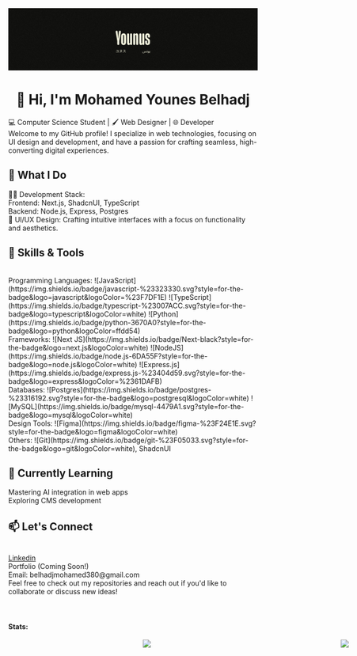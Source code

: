 <img src="./Linkedin cover.png" alt="cover image" />
<h1 style="text-align: center">👋 Hi, I'm Mohamed Younes Belhadj</h1>
💻 Computer Science Student | 🖌️ Web Designer | 🌐 Developer <br />
Welcome to my GitHub profile! I specialize in web technologies, focusing on UI design and development, and have a passion for crafting seamless, high-converting digital experiences.

<h2> 🚀 What I Do </h2>
🧑‍💻 Development Stack:
<br />
Frontend: Next.js, ShadcnUI, TypeScript
<br />
Backend: Node.js, Express, Postgres
<br />
🎨 UI/UX Design: Crafting intuitive interfaces with a focus on functionality and aesthetics.
<br />
<h2>🌟 Skills & Tools </h2>
<br />
Programming Languages: ![JavaScript](https://img.shields.io/badge/javascript-%23323330.svg?style=for-the-badge&logo=javascript&logoColor=%23F7DF1E) 
![TypeScript](https://img.shields.io/badge/typescript-%23007ACC.svg?style=for-the-badge&logo=typescript&logoColor=white) 
![Python](https://img.shields.io/badge/python-3670A0?style=for-the-badge&logo=python&logoColor=ffdd54)
<br />
Frameworks: ![Next JS](https://img.shields.io/badge/Next-black?style=for-the-badge&logo=next.js&logoColor=white) 
![NodeJS](https://img.shields.io/badge/node.js-6DA55F?style=for-the-badge&logo=node.js&logoColor=white) 
![Express.js](https://img.shields.io/badge/express.js-%23404d59.svg?style=for-the-badge&logo=express&logoColor=%2361DAFB)
<br />
Databases: ![Postgres](https://img.shields.io/badge/postgres-%23316192.svg?style=for-the-badge&logo=postgresql&logoColor=white) 
![MySQL](https://img.shields.io/badge/mysql-4479A1.svg?style=for-the-badge&logo=mysql&logoColor=white)
<br />
Design Tools: ![Figma](https://img.shields.io/badge/figma-%23F24E1E.svg?style=for-the-badge&logo=figma&logoColor=white)
<br />
Others: ![Git](https://img.shields.io/badge/git-%23F05033.svg?style=for-the-badge&logo=git&logoColor=white), ShadcnUI
<br />
<h2>🌱 Currently Learning</h2>
Mastering AI integration in web apps
<br />
Exploring CMS development
<br />
<h2>📫 Let's Connect</h2>
<br />
<a href="https://www.linkedin.com/in/mohamed-younus-belhadj/">Linkedin</a>
<br />
Portfolio (Coming Soon!)
<br />
Email: belhadjmohamed380@gmail.com
<br />
Feel free to check out my repositories and reach out if you'd like to collaborate or discuss new ideas!
<br />
<br />
<br />


#### Stats:
  <div style="width: 100vw;display:flex;justify-content:center;">
    <img src="https://github-readme-stats.vercel.app/api?username=Mohamed-Belhadj&count_private=true&show_icons=true&theme=prussian" width="400">
      <br />
    <img src="https://github-readme-stats.vercel.app/api/top-langs/?username=Mohamed-Belhadj&hide=php&title_color=ffffff&text_color=c9cacc&icon_color=4AB197&bg_color=1A2B34" />
  </div>
                        

<!---
Mohamed-Belhadj/Mohamed-Belhadj is a ✨ special ✨ repository because its `README.md` (this file) appears on your GitHub profile.
You can click the Preview link to take a look at your changes.
--->
